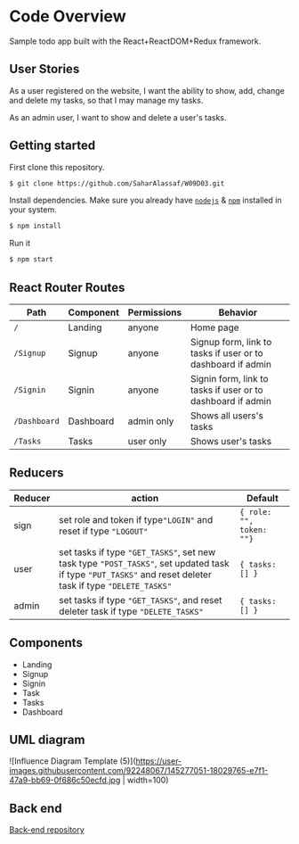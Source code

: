 # Code Overview
Sample todo app built with the React+ReactDOM+Redux framework.

## User Stories

As a user registered on the website, I want the ability to show, add, change and delete my tasks, so that I may manage my tasks.

As an admin user, I want to show and delete a user's tasks.

## Getting started

First clone this repository.
```bash
$ git clone https://github.com/SaharAlassaf/W09D03.git
```

Install dependencies. Make sure you already have [`nodejs`](https://nodejs.org/en/) & [`npm`](https://www.npmjs.com/) installed in your system.
```bash
$ npm install
```

Run it
```bash
$ npm start
```


## React Router Routes 

| Path             | Component            | Permissions                | Behavior                                                     |
| ---------------- | -------------------- | -------------------------- | ------------------------------------------------------------ |
| `/`              | Landing              | anyone                     | Home page                                                    |
| `/Signup`        | Signup               | anyone                     | Signup form, link to tasks if user or to dashboard if admin |
| `/Signin`        | Signin               | anyone                     | Signin form, link to tasks if user or to dashboard if admin |
| `/Dashboard`     | Dashboard            | admin only                 | Shows all users's tasks                                      |
| `/Tasks`         | Tasks                | user only                  | Shows user's tasks                                           |

## Reducers

| Reducer          | action                                                                                                         | Default                    |
| ---------------- | -------------------------------------------------------------------------------------------------------------- | -------------------------- |
| sign             | set role and token if type`"LOGIN"` and reset if type `"LOGOUT"`                                                                                                                                                                           | `{ role: "", token: ""}`   |
| user             | set tasks if type `"GET_TASKS"`, set new task type `"POST_TASKS"`, set updated task if type `"PUT_TASKS"` and reset deleter task if type `"DELETE_TASKS"`   | `{ tasks: [] }`            | 
| admin            | set tasks if type `"GET_TASKS"`, and reset deleter task if type `"DELETE_TASKS"`               | `{ tasks: [] }`|

## Components

- Landing
- Signup
- Signin
- Task
- Tasks
- Dashboard

## UML diagram

![Influence Diagram Template (5)](https://user-images.githubusercontent.com/92248067/145277051-18029765-e7f1-47a9-bb69-0f686c50ecfd.jpg | width=100)


## Back end 
[Back-end repository](https://github.com/SaharAlassaf/W08D03)
